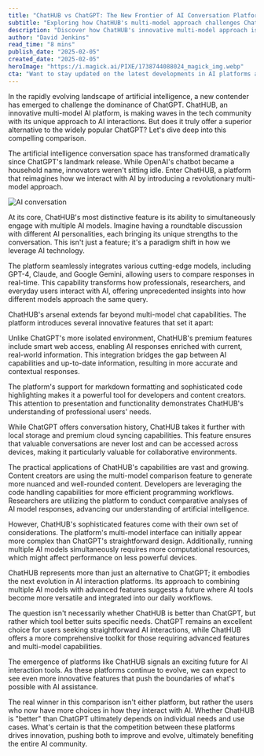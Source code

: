 ```yaml
---
title: "ChatHUB vs ChatGPT: The New Frontier of AI Conversation Platforms"
subtitle: "Exploring how ChatHUB's multi-model approach challenges ChatGPT's dominance"
description: "Discover how ChatHUB's innovative multi-model approach is challenging ChatGPT's dominance in the AI conversation space. Learn about the key differences, advanced features, and practical applications that make ChatHUB a compelling alternative for professionals and researchers."
author: "David Jenkins"
read_time: "8 mins"
publish_date: "2025-02-05"
created_date: "2025-02-05"
heroImage: "https://i.magick.ai/PIXE/1738744088024_magick_img.webp"
cta: "Want to stay updated on the latest developments in AI platforms and technology? Follow us on LinkedIn for exclusive insights, expert analysis, and breaking news in the world of artificial intelligence."
---
```


In the rapidly evolving landscape of artificial intelligence, a new contender has emerged to challenge the dominance of ChatGPT. ChatHUB, an innovative multi-model AI platform, is making waves in the tech community with its unique approach to AI interactions. But does it truly offer a superior alternative to the widely popular ChatGPT? Let's dive deep into this compelling comparison.

The artificial intelligence conversation space has transformed dramatically since ChatGPT's landmark release. While OpenAI's chatbot became a household name, innovators weren't sitting idle. Enter ChatHUB, a platform that reimagines how we interact with AI by introducing a revolutionary multi-model approach.

![AI conversation](https://i.magick.ai/PIXE/1738744088019_magick_img.webp)

At its core, ChatHUB's most distinctive feature is its ability to simultaneously engage with multiple AI models. Imagine having a roundtable discussion with different AI personalities, each bringing its unique strengths to the conversation. This isn't just a feature; it's a paradigm shift in how we leverage AI technology.

The platform seamlessly integrates various cutting-edge models, including GPT-4, Claude, and Google Gemini, allowing users to compare responses in real-time. This capability transforms how professionals, researchers, and everyday users interact with AI, offering unprecedented insights into how different models approach the same query.

ChatHUB's arsenal extends far beyond multi-model chat capabilities. The platform introduces several innovative features that set it apart:

Unlike ChatGPT's more isolated environment, ChatHUB's premium features include smart web access, enabling AI responses enriched with current, real-world information. This integration bridges the gap between AI capabilities and up-to-date information, resulting in more accurate and contextual responses.

The platform's support for markdown formatting and sophisticated code highlighting makes it a powerful tool for developers and content creators. This attention to presentation and functionality demonstrates ChatHUB's understanding of professional users' needs.

While ChatGPT offers conversation history, ChatHUB takes it further with local storage and premium cloud syncing capabilities. This feature ensures that valuable conversations are never lost and can be accessed across devices, making it particularly valuable for collaborative environments.

The practical applications of ChatHUB's capabilities are vast and growing. Content creators are using the multi-model comparison feature to generate more nuanced and well-rounded content. Developers are leveraging the code handling capabilities for more efficient programming workflows. Researchers are utilizing the platform to conduct comparative analyses of AI model responses, advancing our understanding of artificial intelligence.

However, ChatHUB's sophisticated features come with their own set of considerations. The platform's multi-model interface can initially appear more complex than ChatGPT's straightforward design. Additionally, running multiple AI models simultaneously requires more computational resources, which might affect performance on less powerful devices.

ChatHUB represents more than just an alternative to ChatGPT; it embodies the next evolution in AI interaction platforms. Its approach to combining multiple AI models with advanced features suggests a future where AI tools become more versatile and integrated into our daily workflows.

The question isn't necessarily whether ChatHUB is better than ChatGPT, but rather which tool better suits specific needs. ChatGPT remains an excellent choice for users seeking straightforward AI interactions, while ChatHUB offers a more comprehensive toolkit for those requiring advanced features and multi-model capabilities.

The emergence of platforms like ChatHUB signals an exciting future for AI interaction tools. As these platforms continue to evolve, we can expect to see even more innovative features that push the boundaries of what's possible with AI assistance.

The real winner in this comparison isn't either platform, but rather the users who now have more choices in how they interact with AI. Whether ChatHUB is "better" than ChatGPT ultimately depends on individual needs and use cases. What's certain is that the competition between these platforms drives innovation, pushing both to improve and evolve, ultimately benefiting the entire AI community.